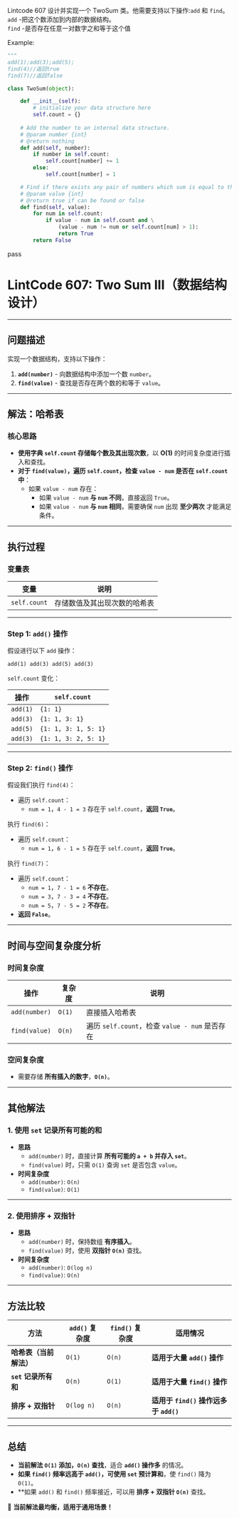 Lintcode 607
设计并实现一个 TwoSum 类。他需要支持以下操作:`add` 和 `find`。  
`add` -把这个数添加到内部的数据结构。  
`find` -是否存在任意一对数字之和等于这个值

Example:
```python
"""
add(1);add(3);add(5);
find(4)//返回true
find(7)//返回false
```


```python
class TwoSum(object):

    def __init__(self):
        # initialize your data structure here
        self.count = {}
        
    # Add the number to an internal data structure.
    # @param number {int}
    # @return nothing
    def add(self, number):
        if number in self.count:
            self.count[number] += 1
        else:
            self.count[number] = 1

    # Find if there exists any pair of numbers which sum is equal to the value.
    # @param value {int}
    # @return true if can be found or false
    def find(self, value):
        for num in self.count:
            if value - num in self.count and \
                (value - num != num or self.count[num] > 1):
                return True
        return False
```
pass

# **LintCode 607: Two Sum III（数据结构设计）**

---

## **问题描述**

实现一个数据结构，支持以下操作：

1. **`add(number)`** - 向数据结构中添加一个数 `number`。
2. **`find(value)`** - 查找是否存在两个数的和等于 `value`。

---

## **解法：哈希表**

### **核心思路**

- **使用字典 `self.count` 存储每个数及其出现次数**，以 **O(1)** 的时间复杂度进行插入和查找。
- **对于 `find(value)`，遍历 `self.count`，检查 `value - num` 是否在 `self.count` 中**：
    - 如果 `value - num` 存在：
        - 如果 `value - num` **与 `num` 不同**，直接返回 `True`。
        - 如果 `value - num` **与 `num` 相同**，需要确保 `num` 出现 **至少两次** 才能满足条件。

---

## **执行过程**

### **变量表**

|变量|说明|
|---|---|
|`self.count`|存储数值及其出现次数的哈希表|

---

### **Step 1: `add()` 操作**

假设进行以下 `add` 操作：

`add(1) add(3) add(5) add(3)`

`self.count` 变化：

|操作|`self.count`|
|---|---|
|`add(1)`|`{1: 1}`|
|`add(3)`|`{1: 1, 3: 1}`|
|`add(5)`|`{1: 1, 3: 1, 5: 1}`|
|`add(3)`|`{1: 1, 3: 2, 5: 1}`|

---

### **Step 2: `find()` 操作**

假设我们执行 `find(4)`：

- 遍历 `self.count`：
    - `num = 1`，`4 - 1 = 3` 存在于 `self.count`，**返回 `True`**。

执行 `find(6)`：

- 遍历 `self.count`：
    - `num = 1`，`6 - 1 = 5` 存在于 `self.count`，**返回 `True`**。

执行 `find(7)`：

- 遍历 `self.count`：
    - `num = 1`，`7 - 1 = 6` **不存在**。
    - `num = 3`，`7 - 3 = 4` **不存在**。
    - `num = 5`，`7 - 5 = 2` **不存在**。
- **返回 `False`**。

---

## **时间与空间复杂度分析**

### **时间复杂度**

|操作|复杂度|说明|
|---|---|---|
|`add(number)`|`O(1)`|直接插入哈希表|
|`find(value)`|`O(n)`|遍历 `self.count`，检查 `value - num` 是否存在|

### **空间复杂度**

- 需要存储 **所有插入的数字**，**`O(n)`**。

---

## **其他解法**

### **1. 使用 `set` 记录所有可能的和**

- **思路**
    - `add(number)` 时，直接计算 **所有可能的 `a + b` 并存入 `set`**。
    - `find(value)` 时，只需 `O(1)` 查询 `set` 是否包含 `value`。
- **时间复杂度**
    - `add(number)`: `O(n)`
    - `find(value)`: `O(1)`

---

### **2. 使用排序 + 双指针**

- **思路**
    - `add(number)` 时，保持数组 **有序插入**。
    - `find(value)` 时，使用 **双指针 `O(n)`** 查找。
- **时间复杂度**
    - `add(number)`: `O(log n)`
    - `find(value)`: `O(n)`

---

## **方法比较**

|方法|`add()` 复杂度|`find()` 复杂度|适用情况|
|---|---|---|---|
|**哈希表（当前解法）**|`O(1)`|`O(n)`|**适用于大量 `add()` 操作**|
|**`set` 记录所有和**|`O(n)`|`O(1)`|**适用于大量 `find()` 操作**|
|**排序 + 双指针**|`O(log n)`|`O(n)`|**适用于 `find()` 操作远多于 `add()`**|

---

## **总结**

- **当前解法 `O(1)` 添加，`O(n)` 查找**，适合 **`add()` 操作多** 的情况。
- **如果 `find()` 频率远高于 `add()`，可使用 `set` 预计算和**，使 `find()` 降为 `O(1)`。
- **如果 `add()` 和 `find()` 频率接近，可以用 **排序 + 双指针 `O(n)`** 查找。

🚀 **当前解法最均衡，适用于通用场景！**







